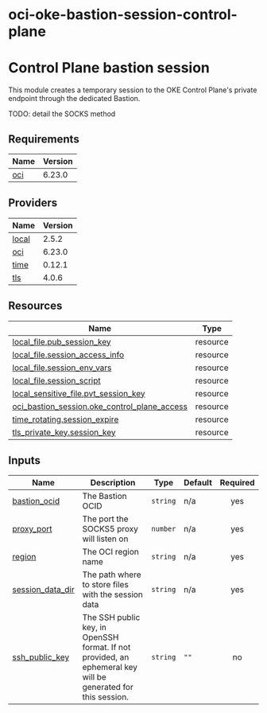 # oci-oke-bastion-session-control-plane

<!-- BEGIN_TF_DOCS -->
# Control Plane bastion session

This module creates a temporary session to the OKE Control Plane's private endpoint through the dedicated Bastion.

TODO: detail the SOCKS method

## Requirements

| Name | Version |
|------|---------|
| <a name="requirement_oci"></a> [oci](#requirement\_oci) | 6.23.0 |

## Providers

| Name | Version |
|------|---------|
| <a name="provider_local"></a> [local](#provider\_local) | 2.5.2 |
| <a name="provider_oci"></a> [oci](#provider\_oci) | 6.23.0 |
| <a name="provider_time"></a> [time](#provider\_time) | 0.12.1 |
| <a name="provider_tls"></a> [tls](#provider\_tls) | 4.0.6 |

## Resources

| Name | Type |
|------|------|
| [local_file.pub_session_key](https://registry.terraform.io/providers/hashicorp/local/latest/docs/resources/file) | resource |
| [local_file.session_access_info](https://registry.terraform.io/providers/hashicorp/local/latest/docs/resources/file) | resource |
| [local_file.session_env_vars](https://registry.terraform.io/providers/hashicorp/local/latest/docs/resources/file) | resource |
| [local_file.session_script](https://registry.terraform.io/providers/hashicorp/local/latest/docs/resources/file) | resource |
| [local_sensitive_file.pvt_session_key](https://registry.terraform.io/providers/hashicorp/local/latest/docs/resources/sensitive_file) | resource |
| [oci_bastion_session.oke_control_plane_access](https://registry.terraform.io/providers/oracle/oci/6.23.0/docs/resources/bastion_session) | resource |
| [time_rotating.session_expire](https://registry.terraform.io/providers/hashicorp/time/latest/docs/resources/rotating) | resource |
| [tls_private_key.session_key](https://registry.terraform.io/providers/hashicorp/tls/latest/docs/resources/private_key) | resource |

## Inputs

| Name | Description | Type | Default | Required |
|------|-------------|------|---------|:--------:|
| <a name="input_bastion_ocid"></a> [bastion\_ocid](#input\_bastion\_ocid) | The Bastion OCID | `string` | n/a | yes |
| <a name="input_proxy_port"></a> [proxy\_port](#input\_proxy\_port) | The port the SOCKS5 proxy will listen on | `number` | n/a | yes |
| <a name="input_region"></a> [region](#input\_region) | The OCI region name | `string` | n/a | yes |
| <a name="input_session_data_dir"></a> [session\_data\_dir](#input\_session\_data\_dir) | The path where to store files with the session data | `string` | n/a | yes |
| <a name="input_ssh_public_key"></a> [ssh\_public\_key](#input\_ssh\_public\_key) | The SSH public key, in OpenSSH format. If not provided, an ephemeral key will be generated for this session. | `string` | `""` | no |
<!-- END_TF_DOCS -->
